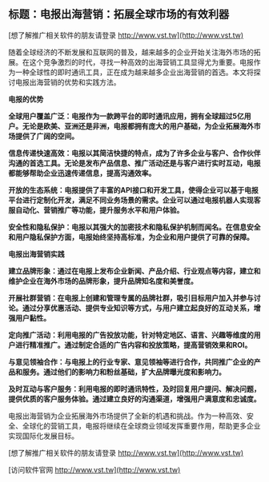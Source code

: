 ## **标题：电报出海营销：拓展全球市场的有效利器**

[想了解推广相关软件的朋友请登录 http://www.vst.tw](http://www.vst.tw)

随着全球经济的不断发展和互联网的普及，越来越多的企业开始关注海外市场的拓展。在这个竞争激烈的时代，寻找一种高效的出海营销工具显得尤为重要。电报作为一种全球性的即时通讯工具，正在成为越来越多企业出海营销的首选。本文将探讨电报出海营销的优势和实践方法。

**电报的优势**

**全球用户覆盖广泛：电报作为一款跨平台的即时通讯应用，拥有全球超过5亿用户。无论是欧美、亚洲还是非洲，电报都拥有庞大的用户基础，为企业拓展海外市场提供了广阔的空间。**

**信息传递快速高效：电报以其简洁快捷的特点，成为了许多企业与客户、合作伙伴沟通的首选工具。无论是发布产品信息、推广活动还是与客户进行实时互动，电报都能够帮助企业迅速传递信息，提高沟通效率。**

**开放的生态系统：电报提供了丰富的API接口和开发工具，使得企业可以基于电报平台进行定制化开发，满足不同业务场景的需求。企业可以通过电报机器人实现客服自动化、营销推广等功能，提升服务水平和用户体验。**

**安全性和隐私保护：电报以其强大的加密技术和隐私保护机制而闻名。在信息安全和用户隐私保护方面，电报始终坚持高标准，为企业和用户提供了可靠的保障。**

**电报出海营销实践**

**建立品牌形象：通过在电报上发布企业新闻、产品介绍、行业观点等内容，建立和维护企业在海外市场的品牌形象，提升品牌知名度和美誉度。**

**开展社群营销：在电报上创建和管理专属的品牌社群，吸引目标用户加入并参与讨论。通过分享优惠活动、提供专业知识等方式，与用户建立起良好的互动关系，增强用户黏性。**

**定向推广活动：利用电报的广告投放功能，针对特定地区、语言、兴趣等维度的用户进行精准推广。通过制定合适的广告内容和投放策略，提高营销效果和ROI。**

**与意见领袖合作：与电报上的行业专家、意见领袖等进行合作，共同推广企业的产品和服务。通过他们的影响力和粉丝基础，扩大品牌曝光度和影响力。**

**及时互动与客户服务：利用电报的即时通讯特性，及时回复用户提问、解决问题，提供优质的客户服务体验。通过建立良好的沟通渠道，增强用户满意度和忠诚度。**

电报出海营销为企业拓展海外市场提供了全新的机遇和挑战。作为一种高效、安全、全球化的营销工具，电报将继续在全球商业领域发挥重要作用，帮助更多企业实现国际化发展目标。

[想了解推广相关软件的朋友请登录 http://www.vst.tw](http://www.vst.tw)


[访问软件官网 http://www.vst.tw](http://www.vst.tw)
